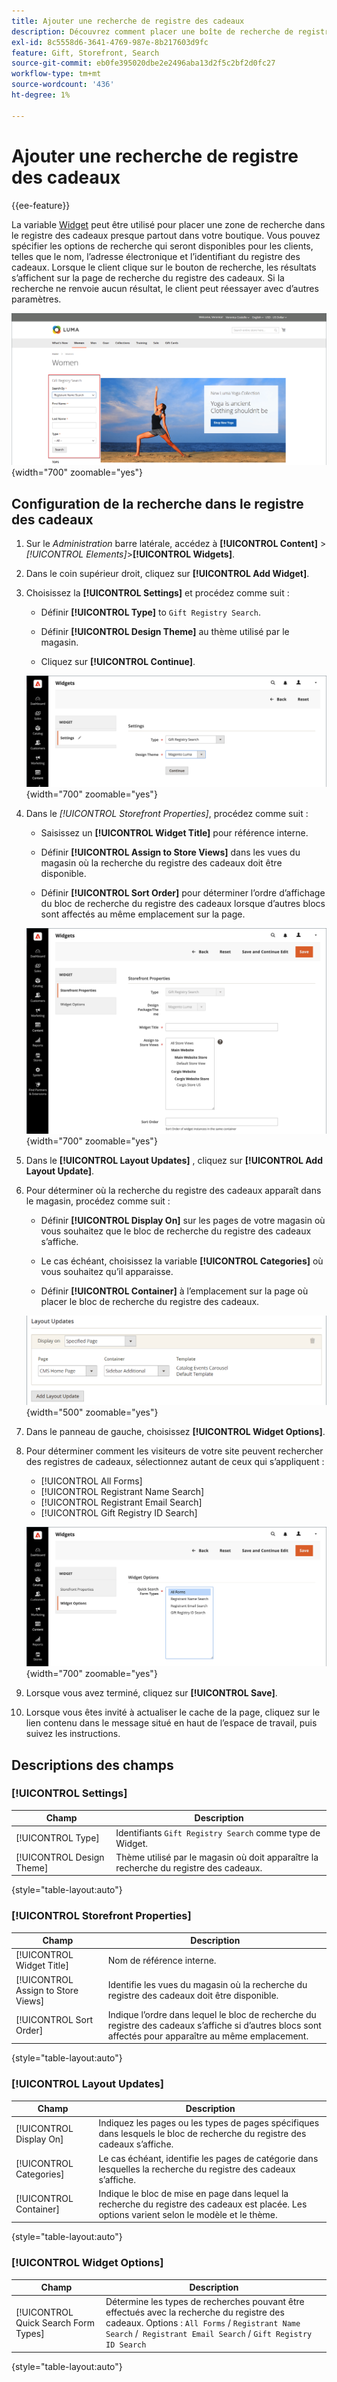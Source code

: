```yaml
---
title: Ajouter une recherche de registre des cadeaux
description: Découvrez comment placer une boîte de recherche de registre des cadeaux pour aider les visiteurs de la boutique à acheter des produits auprès des registres des clients.
exl-id: 8c5558d6-3641-4769-987e-8b217603d9fc
feature: Gift, Storefront, Search
source-git-commit: eb0fe395020dbe2e2496aba13d2f5c2bf2d0fc27
workflow-type: tm+mt
source-wordcount: '436'
ht-degree: 1%

---
```


# Ajouter une recherche de registre des cadeaux

{{ee-feature}}

La variable [Widget](../content-design/widgets.md) peut être utilisé pour placer une zone de recherche dans le registre des cadeaux presque partout dans votre boutique. Vous pouvez spécifier les options de recherche qui seront disponibles pour les clients, telles que le nom, l’adresse électronique et l’identifiant du registre des cadeaux. Lorsque le client clique sur le bouton de recherche, les résultats s’affichent sur la page de recherche du registre des cadeaux. Si la recherche ne renvoie aucun résultat, le client peut réessayer avec d’autres paramètres.

![Exemple de vitrine - recherche dans le registre des cadeaux](./assets/storefront-gift-registry-search.png){width="700" zoomable="yes"}

## Configuration de la recherche dans le registre des cadeaux

1. Sur le _Administration_ barre latérale, accédez à **[!UICONTROL Content]** > _[!UICONTROL Elements]_>**[!UICONTROL Widgets]**.

1. Dans le coin supérieur droit, cliquez sur **[!UICONTROL Add Widget]**.

1. Choisissez la **[!UICONTROL Settings]** et procédez comme suit :

   - Définir **[!UICONTROL Type]** to `Gift Registry Search`.

   - Définir **[!UICONTROL Design Theme]** au thème utilisé par le magasin.

   - Cliquez sur **[!UICONTROL Continue]**.

   ![Registre des cadeaux - paramètres de recherche](./assets/widget-gift-registry-search-settings.png){width="700" zoomable="yes"}

1. Dans le _[!UICONTROL Storefront Properties]_, procédez comme suit :

   - Saisissez un **[!UICONTROL Widget Title]** pour référence interne.

   - Définir **[!UICONTROL Assign to Store Views]** dans les vues du magasin où la recherche du registre des cadeaux doit être disponible.

   - Définir **[!UICONTROL Sort Order]** pour déterminer l’ordre d’affichage du bloc de recherche du registre des cadeaux lorsque d’autres blocs sont affectés au même emplacement sur la page.

   ![Registre des cadeaux - propriétés storefront](./assets/widget-gift-registry-search-storefront-properties.png){width="700" zoomable="yes"}

1. Dans le **[!UICONTROL Layout Updates]** , cliquez sur **[!UICONTROL Add Layout Update]**.

1. Pour déterminer où la recherche du registre des cadeaux apparaît dans le magasin, procédez comme suit :

   - Définir **[!UICONTROL Display On]** sur les pages de votre magasin où vous souhaitez que le bloc de recherche du registre des cadeaux s’affiche.

   - Le cas échéant, choisissez la variable **[!UICONTROL Categories]** où vous souhaitez qu’il apparaisse.

   - Définir **[!UICONTROL Container]** à l’emplacement sur la page où placer le bloc de recherche du registre des cadeaux.

   ![Registre des cadeaux - mises à jour des mises en page](./assets/widget-gift-registry-search-layout-updates.png){width="500" zoomable="yes"}

1. Dans le panneau de gauche, choisissez **[!UICONTROL Widget Options]**.

1. Pour déterminer comment les visiteurs de votre site peuvent rechercher des registres de cadeaux, sélectionnez autant de ceux qui s’appliquent :

   - [!UICONTROL All Forms]
   - [!UICONTROL Registrant Name Search]
   - [!UICONTROL Registrant Email Search]
   - [!UICONTROL Gift Registry ID Search]

   ![Registre des cadeaux - options de widget](./assets/widget-gift-registry-search-widget-options.png){width="700" zoomable="yes"}

1. Lorsque vous avez terminé, cliquez sur **[!UICONTROL Save]**.

1. Lorsque vous êtes invité à actualiser le cache de la page, cliquez sur le lien contenu dans le message situé en haut de l’espace de travail, puis suivez les instructions.

## Descriptions des champs

### [!UICONTROL Settings]

| Champ | Description |
|--- |--- |
| [!UICONTROL Type] | Identifiants `Gift Registry Search` comme type de Widget. |
| [!UICONTROL Design Theme] | Thème utilisé par le magasin où doit apparaître la recherche du registre des cadeaux. |

{style="table-layout:auto"}

### [!UICONTROL Storefront Properties]

| Champ | Description |
|--- |--- |
| [!UICONTROL Widget Title] | Nom de référence interne. |
| [!UICONTROL Assign to Store Views] | Identifie les vues du magasin où la recherche du registre des cadeaux doit être disponible. |
| [!UICONTROL Sort Order] | Indique l’ordre dans lequel le bloc de recherche du registre des cadeaux s’affiche si d’autres blocs sont affectés pour apparaître au même emplacement. |

{style="table-layout:auto"}

### [!UICONTROL Layout Updates]

| Champ | Description |
|--- |--- |
| [!UICONTROL Display On] | Indiquez les pages ou les types de pages spécifiques dans lesquels le bloc de recherche du registre des cadeaux s’affiche. |
| [!UICONTROL Categories] | Le cas échéant, identifie les pages de catégorie dans lesquelles la recherche du registre des cadeaux s’affiche. |
| [!UICONTROL Container] | Indique le bloc de mise en page dans lequel la recherche du registre des cadeaux est placée. Les options varient selon le modèle et le thème. |

{style="table-layout:auto"}

### [!UICONTROL Widget Options]

| Champ | Description |
|--- |--- |
| [!UICONTROL Quick Search Form Types] | Détermine les types de recherches pouvant être effectués avec la recherche du registre des cadeaux. Options : `All Forms` / `Registrant Name Search` /` Registrant Email Search` / `Gift Registry ID Search` |

{style="table-layout:auto"}
